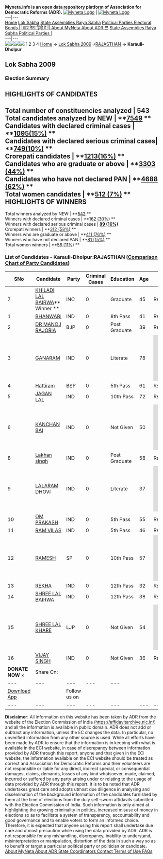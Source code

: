 **Myneta.info is an open data repository platform of Association for Democratic Reforms (ADR).**
[![Myneta Logo](https://www.myneta.info/lib/img/myneta-logo.png)](https://www.myneta.info/) | [![Myneta Logo](https://www.myneta.info/lib/img/adr-logo.png)](https://adrindia.org)  
---|---  
[Home](https://www.myneta.info/) [Lok Sabha](https://www.myneta.info/#ls "Lok Sabha") [ State Assemblies ](https://www.myneta.info/#sa "State Assemblies") [Rajya Sabha](https://www.myneta.info/#rs "Rajya Sabha") [Political Parties ](https://www.myneta.info/party "Political Parties") [ Electoral Bonds ](https://www.myneta.info/electoral_bonds "Electoral Bonds") [ || माय नेता हिंदी में || ](https://translate.google.co.in/translate?prev=hp&hl=en&js=y&u=www.myneta.info&sl=en&tl=hi&history_state0=) [ About MyNeta ](https://adrindia.org/content/about-myneta) [ About ADR ](https://adrindia.org/about-adr/who-we-are) [☰](javascript:void\(0\))
[ State Assemblies ](https://www.myneta.info/#sa "State Assemblies") [ Rajya Sabha ](https://www.myneta.info/#rs "Rajya Sabha") [ Political Parties ](https://www.myneta.info/party "Political Parties")
|   
---|---  
![](https://www.myneta.info/lib/img/banner/banner-1.png)![](https://www.myneta.info/lib/img/banner/banner-2.png)![](https://www.myneta.info/lib/img/banner/banner-3.png)![](https://www.myneta.info/lib/img/banner/banner-4.png)
1  2  3  4 
[Home](https://www.myneta.info/) → [Lok Sabha 2009](https://www.myneta.info/ls2009/)→[RAJASTHAN](https://www.myneta.info/ls2009/index.php?action=show_constituencies&state_id=20) → **Karauli-Dholpur**
### 
## Lok Sabha 2009
###  Election Summary 
HIGHLIGHTS OF CANDIDATES  
---  
Total number of constituencies analyzed |  543   
Total candidates analyzed by NEW | **[7549](https://www.myneta.info/ls2009/index.php?action=summary&subAction=candidates_analyzed&sort=candidate#summary) **  
Candidates with declared criminal cases | **[1095(15%)](https://www.myneta.info/ls2009/index.php?action=summary&subAction=crime&sort=candidate#summary) **  
Candidates with declared serious criminal cases| **[749(10%)](https://www.myneta.info/ls2009/index.php?action=summary&subAction=serious_crime&sort=candidate#summary) **  
Crorepati candidates | **[1213(16%)](https://www.myneta.info/ls2009/index.php?action=summary&subAction=crorepati&sort=candidate#summary) **  
Candidates who are graduate or above | **[3303 (44%)](https://www.myneta.info/ls2009/index.php?action=summary&subAction=education&sort=candidate#summary) **  
Candidates who have not declared PAN | **[4688 (62%)](https://www.myneta.info/ls2009/index.php?action=summary&subAction=without_pan&sort=candidate#summary) **  
Total women candidates | **[512 (7%)](https://www.myneta.info/ls2009/index.php?action=summary&subAction=women_candidate&sort=candidate#summary) **  
HIGHLIGHTS OF WINNERS  
---  
Total winners analyzed by NEW | **[542](https://www.myneta.info/ls2009/index.php?action=summary&subAction=winner_analyzed&sort=candidate#summary) **  
Winners with declared criminal cases | **[162 (30%)](https://www.myneta.info/ls2009/index.php?action=summary&subAction=winner_crime&sort=candidate#summary) **  
Winners with declared serious criminal cases | **[89 (16%)](https://www.myneta.info/ls2009/index.php?action=summary&subAction=winner_serious_crime&sort=candidate#summary)**  
Crorepati winners | **[312 (58%)](https://www.myneta.info/ls2009/index.php?action=summary&subAction=winner_crorepati&sort=candidate#summary) **  
Winners who are graduate or above | **[411 (76%)](https://www.myneta.info/ls2009/index.php?action=summary&subAction=winner_education&sort=candidate#summary) **  
Winners who have not declared PAN | **[81 (15%)](https://www.myneta.info/ls2009/index.php?action=summary&subAction=winner_without_pan&sort=candidate#summary) **  
Total women winners | **[58 (11%)](https://www.myneta.info/ls2009/index.php?action=summary&subAction=winner_women&sort=candidate#summary) **  
### List of Candidates - Karauli-Dholpur:RAJASTHAN ([Comparison Chart of Party Candidates](https://www.myneta.info/ls2009/comparisonchart.php?constituency_id=400))
SNo | Candidate| Party| Criminal Cases| Education| Age| Total Assets| Liabilities  
---|---|---|---|---|---|---|---  
7  | [KHILADI LAL BAIRWA](https://www.myneta.info/ls2009/candidate.php?candidate_id=6068)** Winner ** | INC | 0 | Graduate| 45 | Rs 6,28,02,340 ~ 6 Crore+ | Rs 56,93,479 ~ 56 Lacs+  
1  | [BHANWARI](https://www.myneta.info/ls2009/candidate.php?candidate_id=6260) | IND | 0 | 8th Pass| 41 | Rs 2,85,000 ~ 2 Lacs+ | Rs 0 ~   
2  | [DR MANOJ RAJORIA](https://www.myneta.info/ls2009/candidate.php?candidate_id=5839) | BJP | 0 | Post Graduate| 39 | Rs 1,28,08,000 ~ 1 Crore+ | Rs 22,51,000 ~ 22 Lacs+  
3  | [GANARAM](https://www.myneta.info/ls2009/candidate.php?candidate_id=6069) | IND | 0 | Literate| 78 | ![](https://myneta.info/image_v2.php?myneta_folder=ls2009&candidate_id=6069&col=ta) | ![](https://myneta.info/image_v2.php?myneta_folder=ls2009&candidate_id=6069&col=lia)  
4  | [Hattiram](https://www.myneta.info/ls2009/candidate.php?candidate_id=5980) | BSP | 0 | 5th Pass| 61 | Rs 43,75,000 ~ 43 Lacs+ | Rs 0 ~   
5  | [JAGAN LAL](https://www.myneta.info/ls2009/candidate.php?candidate_id=6073) | IND | 0 | 10th Pass| 72 | Rs 19,83,722 ~ 19 Lacs+ | Rs 0 ~   
6  | [KANCHAN BAI](https://www.myneta.info/ls2009/candidate.php?candidate_id=7583) | IND | 0 | Not Given| 50 | ![](https://myneta.info/image_v2.php?myneta_folder=ls2009&candidate_id=7583&col=ta) | ![](https://myneta.info/image_v2.php?myneta_folder=ls2009&candidate_id=7583&col=lia)  
8  | [Lakhan singh](https://www.myneta.info/ls2009/candidate.php?candidate_id=5981) | IND | 0 | Post Graduate| 58 | Rs 6,75,000 ~ 6 Lacs+ | Rs 0 ~   
9  | [LALARAM DHOVI](https://www.myneta.info/ls2009/candidate.php?candidate_id=6072) | IND | 0 | Literate| 37 | ![](https://myneta.info/image_v2.php?myneta_folder=ls2009&candidate_id=6072&col=ta) | ![](https://myneta.info/image_v2.php?myneta_folder=ls2009&candidate_id=6072&col=lia)  
10  | [OM PRAKASH](https://www.myneta.info/ls2009/candidate.php?candidate_id=6265) | IND | 0 | 5th Pass| 55 | Rs 6,10,000 ~ 6 Lacs+ | Rs 0 ~   
11  | [RAM VILAS](https://www.myneta.info/ls2009/candidate.php?candidate_id=7777) | IND | 0 | 5th Pass| 46 | Rs 14,11,500 ~ 14 Lacs+ | Rs 0 ~   
12  | [RAMESH](https://www.myneta.info/ls2009/candidate.php?candidate_id=7582) | SP | 0 | 10th Pass| 57 | ![](https://myneta.info/image_v2.php?myneta_folder=ls2009&candidate_id=7582&col=ta) | ![](https://myneta.info/image_v2.php?myneta_folder=ls2009&candidate_id=7582&col=lia)  
13  | [REKHA](https://www.myneta.info/ls2009/candidate.php?candidate_id=6266) | IND | 0 | 12th Pass| 32 | Rs 10,87,000 ~ 10 Lacs+ | Rs 0 ~   
14  | [SHREE LAL BAIRWA](https://www.myneta.info/ls2009/candidate.php?candidate_id=6267) | IND | 0 | 12th Pass| 38 | Rs 41,89,199 ~ 41 Lacs+ | Rs 6,06,875 ~ 6 Lacs+  
15  | [SHREE LAL KHARE](https://www.myneta.info/ls2009/candidate.php?candidate_id=6070) | LJP | 0 | Not Given| 54 | ![](https://myneta.info/image_v2.php?myneta_folder=ls2009&candidate_id=6070&col=ta) | ![](https://myneta.info/image_v2.php?myneta_folder=ls2009&candidate_id=6070&col=lia)  
16  | [VIJAY SINGH](https://www.myneta.info/ls2009/candidate.php?candidate_id=6268) | IND | 0 | Not Given| 36 | Rs 7,20,000 ~ 7 Lacs+ | Rs 0 ~   
|  **DONATE NOW** × |  Share On:  | [](https://api.whatsapp.com/send?text=https%3A%2F%2Fmyneta.info%2Fpunjab2022%2Findex.php%3Faction%3Dshow_constituencies%26state_id%3D19) | [](https://www.facebook.com/sharer/sharer.php?u=https%3A%2F%2Fmyneta.info%2Fpunjab2022%2Findex.php%3Faction%3Dshow_constituencies%26state_id%3D19) | [](https://twitter.com/share?url=https%3A%2F%2Fmyneta.info%2Fpunjab2022%2Findex.php%3Faction%3Dshow_constituencies%26state_id%3D19)  
---|---|---|---|---  
| [ Download App ](https://play.google.com/store/apps/details?id=com.webrosoft.myneta1&pcampaignid=pcampaignidMKT-Other-global-all-co-prtnr-py-PartBadge-Mar2515-1) | [](https://play.google.com/store/apps/details?id=com.webrosoft.myneta1&pcampaignid=pcampaignidMKT-Other-global-all-co-prtnr-py-PartBadge-Mar2515-1) |  Follow us on  | [](https://www.facebook.com/adrindia.org/) | [](https://twitter.com/adrspeaks) | [](https://groups.google.com/g/national-election-watch?hl=en&pli=1) | [](https://www.instagram.com/adrspeaks/) | [](https://www.youtube.com/user/adrspeaks) | [](https://sharechat.com/profile/adrspeaks)  
---|---|---|---|---|---|---|---|---  
**Disclaimer:** All information on this website has been taken by ADR from the website of the Election Commission of India (https://affidavitarchive.nic.in/) and all the information is available in public domain. ADR does not add or subtract any information, unless the EC changes the data. In particular, no unverified information from any other source is used. While all efforts have been made by ADR to ensure that the information is in keeping with what is available in the ECI website, in case of discrepancy between information provided by ADR through this report, anyone and that given in the ECI website, the information available on the ECI website should be treated as correct and Association for Democratic Reforms and their volunteers are not responsible or liable for any direct, indirect special, or consequential damages, claims, demands, losses of any kind whatsoever, made, claimed, incurred or suffered by any party arising under or relating to the usage of data provided by ADR through this report. It is to be noted that ADR undertakes great care and adopts utmost due diligence in analysing and dissemination of the background information of the candidates furnished by them at the time of elections from the duly self-sworn affidavits submitted with the Election Commission of India. Such information is only aimed at highlighting the growing criminality in politics, increased misuse of money in elections so as to facilitate a system of transparency, accountability and good governance and to enable voters to form an informed choice. Therefore, it is expected that anyone using this report shall undertake due care and utmost precaution while using the data provided by ADR. ADR is not responsible for any mishandling, discrepancy, inability to understand, misinterpretation or manipulation, distortion of the data in such a way so as to benefit or target a particular political party or politician or candidate. 
[ About MyNeta ](https://adrindia.org/content/about-myneta) [ About ADR ](https://adrindia.org/about-adr/who-we-are) [ State Coordinators ](https://adrindia.org/about-adr/state-coordinators) [ Contact ](https://adrindia.org/contact-us) [ Terms of Use ](https://adrindia.org/content/adr-terms-use) [ FAQs ](https://adrindia.org/content/faqs)
